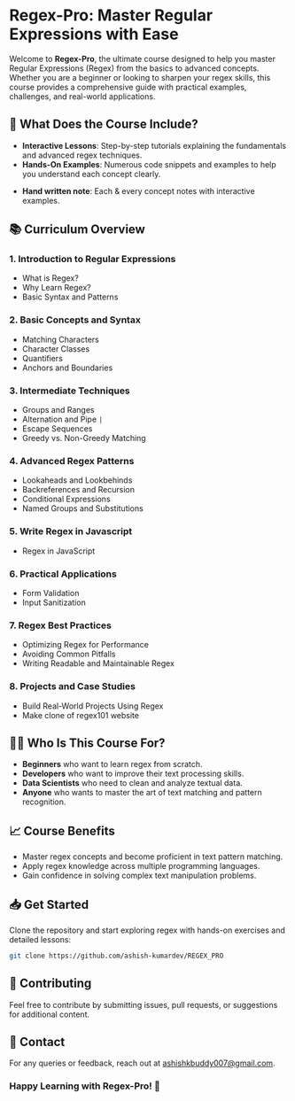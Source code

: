 # Regex-Pro: Master Regular Expressions with Ease

Welcome to **Regex-Pro**, the ultimate course designed to help you master Regular Expressions (Regex) from the basics to advanced concepts. Whether you are a beginner or looking to sharpen your regex skills, this course provides a comprehensive guide with practical examples, challenges, and real-world applications.

## 🚀 What Does the Course Include?

- **Interactive Lessons**: Step-by-step tutorials explaining the fundamentals and advanced regex techniques.
- **Hands-On Examples**: Numerous code snippets and examples to help you understand each concept clearly.
<!-- - **Challenges and Quizzes**: Test your knowledge with challenges and quizzes designed to reinforce learning.
- **Real-World Applications**: Learn how to apply regex in web development, data cleaning, validation, text processing, and more. -->
<!-- - **Cheat Sheets and Reference Guides**: Easy-to-use reference material to keep handy while working on your projects. -->
- **Hand written note**: Each & every concept notes with interactive examples.

## 📚 Curriculum Overview

### 1. **Introduction to Regular Expressions**
   - What is Regex?
   - Why Learn Regex?
   - Basic Syntax and Patterns

### 2. **Basic Concepts and Syntax**
   - Matching Characters
   - Character Classes
   - Quantifiers
   - Anchors and Boundaries

### 3. **Intermediate Techniques**
   - Groups and Ranges
   - Alternation and Pipe `|`
   - Escape Sequences
   - Greedy vs. Non-Greedy Matching

### 4. **Advanced Regex Patterns**
   - Lookaheads and Lookbehinds
   - Backreferences and Recursion
   - Conditional Expressions
   - Named Groups and Substitutions

### 5. **Write Regex in Javascript**
   - Regex in JavaScript

### 6. **Practical Applications**
   - Form Validation
   - Input Sanitization

### 7. **Regex Best Practices**
   - Optimizing Regex for Performance
   - Avoiding Common Pitfalls
   - Writing Readable and Maintainable Regex

### 8. **Projects and Case Studies**
   - Build Real-World Projects Using Regex
   - Make clone of regex101 website

## 🧑‍💻 Who Is This Course For?

- **Beginners** who want to learn regex from scratch.
- **Developers** who want to improve their text processing skills.
- **Data Scientists** who need to clean and analyze textual data.
- **Anyone** who wants to master the art of text matching and pattern recognition.

## 📈 Course Benefits

- Master regex concepts and become proficient in text pattern matching.
- Apply regex knowledge across multiple programming languages.
- Gain confidence in solving complex text manipulation problems.

## 📥 Get Started

Clone the repository and start exploring regex with hands-on exercises and detailed lessons:

```bash
git clone https://github.com/ashish-kumardev/REGEX_PRO
```

## 🤝 Contributing
Feel free to contribute by submitting issues, pull requests, or suggestions for additional content.

## 📧 Contact
For any queries or feedback, reach out at ashishkbuddy007@gmail.com.

### Happy Learning with Regex-Pro! 🎉
